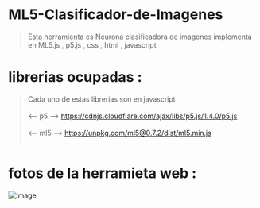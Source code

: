 # ML5-Clasificador-de-Imagenes
> Esta herramienta es Neurona clasificadora de imagenes implementa en ML5.js , p5.js , css , html , javascript
# librerias ocupadas :
> Cada uno de estas librerias son en javascript 
 <br></br>
>   <-- p5 -->
 https://cdnjs.cloudflare.com/ajax/libs/p5.js/1.4.0/p5.js
 <br></br>
  <-- ml5 -->
> https://unpkg.com/ml5@0.7.2/dist/ml5.min.js
<br></br>

# fotos de la herramieta web : 
![image](https://github.com/user-attachments/assets/7075479f-4c2b-42fb-b9ba-ebeaa16832e0)
